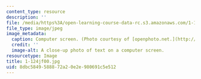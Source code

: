 ```yaml
---
content_type: resource
description: ''
file: /media/https%3A/open-learning-course-data-rc.s3.amazonaws.com/1-124j-foundations-of-software-engineering-fall-2000/8dbc5849588872a20e2e980691c5e512_1-124jf00.jpg
file_type: image/jpeg
image_metadata:
  caption: Computer screen. (Photo courtesy of [openphoto.net.](http://www.openphoto.net.))
  credit: ''
  image-alt: A close-up photo of text on a computer screen.
resourcetype: Image
title: 1-124jf00.jpg
uid: 8dbc5849-5888-72a2-0e2e-980691c5e512
---
```

